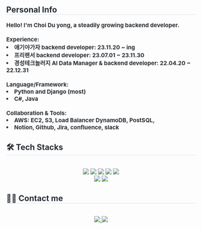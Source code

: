 <div style="text-align: left;"> 
    <h2 style="border-bottom: 1px solid #d8dee4; color: #282d33;"> Personal Info </h2>  
    <div style="font-weight: 700; font-size: 15px; text-align: left; color: #282d33;"> Hello! I'm Choi Du yong, a steadily growing backend developer.</li><br></li><br></li>Experience: <li> 애기야가자 backend developer: 23.11.20 ~ ing</li><li> 프리랜서 backend developer: 23.07.01 ~ 23.11.30</li><li> 경성테크놀러지 AI Data Manager & backend developer: 22.04.20 ~ 22.12.31</li><br></li>Language/Framework: <li>Python and Django (most)</li><li> C#, Java</li><br></li>Collaboration & Tools:</li><li> AWS: EC2, S3, Load Balancer DynamoDB, PostSQL, </li><li> Notion, Github, Jira, confluence, slack </div> 
    </div>
    <div style="text-align: left;">
    <h2 style="border-bottom: 1px solid #d8dee4; color: #282d33;"> 🛠️ Tech Stacks </h2> <br> 
    <div  align= "center"> <img src="https://img.shields.io/badge/Amazon S3-569A31?style=flat-square&logo=Amazon S3&logoColor=white">
          <img src="https://img.shields.io/badge/Amazon AWS-232F3E?style=flat-square&logo=Amazon AWS&logoColor=white">
          <img src="https://img.shields.io/badge/Django-092E20?style=flat-square&logo=Django&logoColor=white">
          <img src="https://img.shields.io/badge/Git-F05032?style=flat-square&logo=Git&logoColor=white">
          <img src="https://img.shields.io/badge/Github-181717?style=flat-square&logo=Github&logoColor=white">
          <br/><img src="https://img.shields.io/badge/Python-3776AB?style=flat-square&logo=Python&logoColor=white">
          <img src="https://img.shields.io/badge/Java-007396?style=flat-square&logo=Java&logoColor=white">
          </div>
    </div>
    <div style="text-align: left;">
    <h2 style="border-bottom: 1px solid #d8dee4; color: #282d33;"> 🧑‍💻 Contact me </h2> <br> 
    <div align= "center"> <a href=https://doit-dodu.tistory.com/> <img src="https://img.shields.io/badge/Tistory-000000?style=flat-square&logo=Tistory&logoColor=white&link=https://doit-dodu.tistory.com/"> </a>
         <a href=mailto:chlendyd7@gmail.com> <img src="https://img.shields.io/badge/Gmail-EA4335?style=flat-square&logo=Gmail&logoColor=white&link=mailto:chlendyd7@gmail.com"> </a>
          </div>  <br> 
    <div align= "center">  </div> 
    </div>
    
